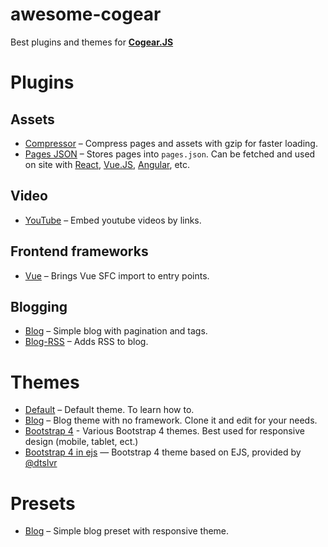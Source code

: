 # awesome-cogear

Best plugins and themes for [**Cogear.JS**](https://cogearjs.org)

# Plugins

## Assets

* [Compressor](https://github.com/codemotion/cogear-plugin-compressor) – Compress pages and assets with gzip for faster loading. 
* [Pages JSON](https://github.com/codemotion/cogear-plugin-pages-json) – Stores pages into `pages.json`. Can be fetched and used on site with [React](https://reactjs.org), [Vue.JS](https://vuejs.org), [Angular](https://angular.io), etc.

## Video

* [YouTube](https://github.com/codemotion/cogear-plugin-youtube) – Embed youtube videos by links.

## Frontend frameworks
* [Vue](https://github.com/codemotion/cogear-plugin-vue) – Brings Vue SFC import to entry points.

## Blogging

* [Blog](https://github.com/codemotion/cogear-plugin-blog) – Simple blog with pagination and tags.
* [Blog-RSS](https://github.com/codemotion/cogear-plugin-blog-rss) – Adds RSS to blog.

# Themes

* [Default](https://github.com/codemotion/cogear-theme-default) – Default theme. To learn how to.
* [Blog](https://github.com/codemotion/cogear-theme-blog) – Blog theme with no framework. Clone it and edit for your needs.
* [Bootstrap 4](https://github.com/codemotion/awesome-cogear) - Various Bootstrap 4 themes. Best used for responsive design (mobile, tablet, ect.)
* [Bootstrap 4 in ejs](https://github.com/dtslvr/cogear-theme-ejs-bootstrap-blog) — Bootstrap 4 theme based on EJS, provided by [@dtslvr](https://github.com/dtslvr)

# Presets

* [Blog](https://github.com/codemotion/cogear-preset-blog) – Simple blog preset with responsive theme.
